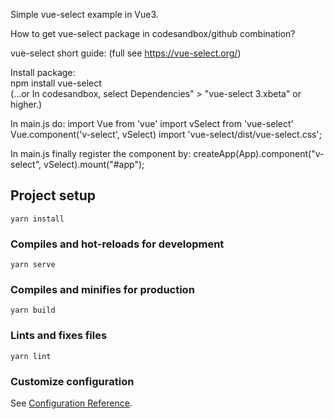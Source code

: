 Simple vue-select example in Vue3.

How to get vue-select package in codesandbox/github combination?

vue-select short guide:
(full see https://vue-select.org/)

Install package:  
 npm install vue-select  
 (...or In codesandbox, select Dependencies" > "vue-select 3.xbeta" or higher.)

In main.js do:
import Vue from 'vue'
import vSelect from 'vue-select'
Vue.component('v-select', vSelect)
import 'vue-select/dist/vue-select.css';

In main.js finally register the component by:
createApp(App).component("v-select", vSelect).mount("#app");

## Project setup

```
yarn install
```

### Compiles and hot-reloads for development

```
yarn serve
```

### Compiles and minifies for production

```
yarn build
```

### Lints and fixes files

```
yarn lint
```

### Customize configuration

See [Configuration Reference](https://cli.vuejs.org/config/).
